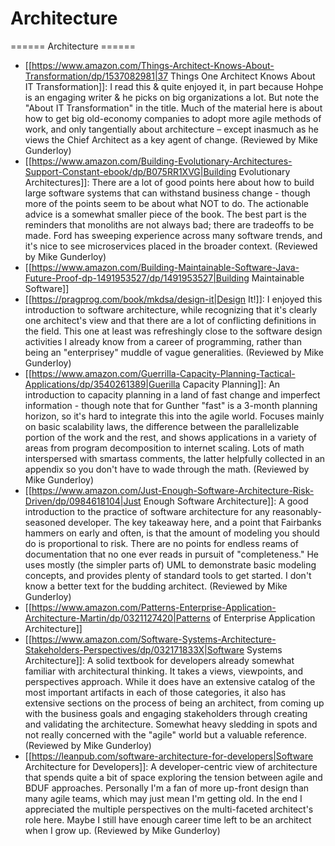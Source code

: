 # Architecture

====== Architecture ======

  * [[https://www.amazon.com/Things-Architect-Knows-About-Transformation/dp/1537082981|37 Things One Architect Knows About IT Transformation]]: I read this & quite enjoyed it, in part because Hohpe is an engaging writer & he picks on big organizations a lot. But note the "About IT Transformation" in the title. Much of the material here is about how to get big old-economy companies to adopt more agile methods of work, and only tangentially about architecture – except inasmuch as he views the Chief Architect as a key agent of change. (Reviewed by Mike Gunderloy)
  * [[https://www.amazon.com/Building-Evolutionary-Architectures-Support-Constant-ebook/dp/B075RR1XVG|Building Evolutionary Architectures]]: There are a lot of good points here about how to build large software systems that can withstand business change - though more of the points seem to be about what NOT to do. The actionable advice is a somewhat smaller piece of the book. The best part is the reminders that monoliths are not always bad; there are tradeoffs to be made. Ford has sweeping experience across many software trends, and it's nice to see microservices placed in the broader context. (Reviewed by Mike Gunderloy)
  * [[https://www.amazon.com/Building-Maintainable-Software-Java-Future-Proof-dp-1491953527/dp/1491953527|Building Maintainable Software]]
  * [[https://pragprog.com/book/mkdsa/design-it|Design It!]]: I enjoyed this introduction to software architecture, while recognizing that it's clearly one architect's view and that there are a lot of conflicting definitions in the field. This one at least was refreshingly close to the software design activities I already know from a career of programming, rather than being an "enterprisey" muddle of vague generalities. (Reviewed by Mike Gunderloy)
  * [[https://www.amazon.com/Guerrilla-Capacity-Planning-Tactical-Applications/dp/3540261389|Guerilla Capacity Planning]]: An introduction to capacity planning in a land of fast change and imperfect information - though note that for Gunther "fast" is a 3-month planning horizon, so it's hard to integrate this into the agile world. Focuses mainly on basic scalability laws, the difference between the parallelizable portion of the work and the rest, and shows applications in a variety of areas from program decomposition to internet scaling. Lots of math interspersed with smartass comments, the latter helpfully collected in an appendix so you don't have to wade through the math. (Reviewed by Mike Gunderloy)
  * [[https://www.amazon.com/Just-Enough-Software-Architecture-Risk-Driven/dp/0984618104|Just Enough Software Architecture]]: A good introduction to the practice of software architecture for any reasonably-seasoned developer. The key takeaway here, and a point that Fairbanks hammers on early and often, is that the amount of modeling you should do is proportional to risk. There are no points for endless reams of documentation that no one ever reads in pursuit of "completeness." He uses mostly (the simpler parts of) UML to demonstrate basic modeling concepts, and provides plenty of standard tools to get started. I don't know a better text for the budding architect. (Reviewed by Mike Gunderloy)
  * [[https://www.amazon.com/Patterns-Enterprise-Application-Architecture-Martin/dp/0321127420|Patterns of Enterprise Application Architecture]]
  * [[https://www.amazon.com/Software-Systems-Architecture-Stakeholders-Perspectives/dp/032171833X|Software Systems Architecture]]: A solid textbook for developers already somewhat familiar with architectural thinking. It takes a views, viewpoints, and perspectives approach. While it does have an extensive catalog of the most important artifacts in each of those categories, it also has extensive sections on the process of being an architect, from coming up with the business goals and engaging stakeholders through creating and validating the architecture. Somewhat heavy sledding in spots and not really concerned with the "agile" world but a valuable reference. (Reviewed by Mike Gunderloy)
  * [[https://leanpub.com/software-architecture-for-developers|Software Architecture for Developers]]: A developer-centric view of architecture that spends quite a bit of space exploring the tension between agile and BDUF approaches. Personally I'm a fan of more up-front design than many agile teams, which may just mean I'm getting old. In the end I appreciated the multiple perspectives on the multi-faceted architect's role here. Maybe I still have enough career time left to be an architect when I grow up. (Reviewed by Mike Gunderloy)